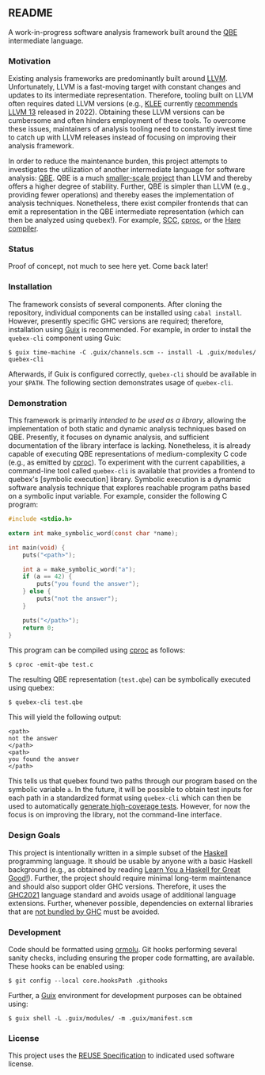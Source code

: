 <!--
SPDX-FileCopyrightText: 2025 Sören Tempel <soeren+git@soeren-tempel.net>

SPDX-License-Identifier: GPL-3.0-only
-->

## README

A work-in-progress software analysis framework built around the [QBE] intermediate language.

### Motivation

Existing analysis frameworks are predominantly built around [LLVM].
Unfortunately, LLVM is a fast-moving target with constant changes and updates to its intermediate representation.
Therefore, tooling built on LLVM often requires dated LLVM versions (e.g., [KLEE] currently [recommends LLVM 13][KLEE LLVM] released in 2022).
Obtaining these LLVM versions can be cumbersome and often hinders employment of these tools.
To overcome these issues, maintainers of analysis tooling need to constantly invest time to catch up with LLVM releases instead of focusing on improving their analysis framework.

In order to reduce the maintenance burden, this project attempts to investigates the utilization of another intermediate language for software analysis: [QBE].
QBE is a much [smaller-scale project][QBE vs LLVM] than LLVM and thereby offers a higher degree of stability.
Further, QBE is simpler than LLVM (e.g., providing fewer operations) and thereby eases the implementation of analysis techniques.
Nonetheless, there exist compiler frontends that can emit a representation in the QBE intermediate representation (which can then be analyzed using quebex!).
For example, [SCC], [cproc], or the [Hare compiler][Hare].

### Status

Proof of concept, not much to see here yet.
Come back later!

### Installation

The framework consists of several components.
After cloning the repository, individual components can be installed using `cabal install`.
However, presently specific GHC versions are required; therefore, installation using [Guix] is recommended.
For example, in order to install the `quebex-cli` component using Guix:

```
$ guix time-machine -C .guix/channels.scm -- install -L .guix/modules/ quebex-cli
```

Afterwards, if Guix is configured correctly, `quebex-cli` should be available in your `$PATH`.
The following section demonstrates usage of `quebex-cli`.

### Demonstration

This framework is primarily *intended to be used as a library*, allowing the implementation of both static and dynamic analysis techniques based on QBE.
Presently, it focuses on dynamic analysis, and sufficient documentation of the library interface is lacking.
Nonetheless, it is already capable of executing QBE representations of medium-complexity C code (e.g., as emitted by [cproc]).
To experiment with the current capabilities, a command-line tool called `quebex-cli` is available that provides a frontend to quebex's [symbolic execution] library.
Symbolic execution is a dynamic software analysis technique that explores reachable program paths based on a symbolic input variable.
For example, consider the following C program:

```C
#include <stdio.h>

extern int make_symbolic_word(const char *name);

int main(void) {
	puts("<path>");

	int a = make_symbolic_word("a");
	if (a == 42) {
		puts("you found the answer");
	} else {
		puts("not the answer");
	}

	puts("</path>");
	return 0;
}
```

This program can be compiled using [cproc] as follows:

```
$ cproc -emit-qbe test.c
```

The resulting QBE representation (`test.qbe`) can be symbolically executed using quebex:

```
$ quebex-cli test.qbe
```

This will yield the following output:

```
<path>
not the answer
</path>
<path>
you found the answer
</path>
```

This tells us that quebex found two paths through our program based on the symbolic variable `a`.
In the future, it will be possible to obtain test inputs for each path in a standardized format using `quebex-cli` which can then be used to automatically [generate high-coverage tests][KLEE OSDI].
However, for now the focus is on improving the library, not the command-line interface.

### Design Goals

This project is intentionally written in a simple subset of the [Haskell] programming language.
It should be usable by anyone with a basic Haskell background (e.g., as obtained by reading [Learn You a Haskell for Great Good!][learnyouahaskell]).
Further, the project should require minimal long-term maintenance and should also support older GHC versions.
Therefore, it uses the [GHC2021] language standard and avoids usage of additional language extensions.
Further, whenever possible, dependencies on external libraries that are [not bundled by GHC][GHC libraries] must be avoided.

### Development

Code should be formatted using [ormolu][ormolu github].
Git hooks performing several sanity checks, including ensuring the proper code formatting, are available.
These hooks can be enabled using:

	$ git config --local core.hooksPath .githooks

Further, a [Guix] environment for development purposes can be obtained using:

	$ guix shell -L .guix/modules/ -m .guix/manifest.scm

### License

This project uses the [REUSE Specification] to indicated used software license.

[QBE]: https://c9x.me/compile/
[QBE vs LLVM]: https://c9x.me/compile/doc/llvm.html
[LLVM]: https://llvm.org/
[KLEE]: https://klee-se.org
[KLEE LLVM]: https://klee-se.org/build/build-llvm13/
[KLEE OSDI]: https://www.usenix.org/legacy/events/osdi08/tech/full_papers/cadar/cadar.pdf
[SCC]: https://www.simple-cc.org/
[cproc]: https://sr.ht/~mcf/cproc/
[Hare]: https://harelang.org/
[Haskell]: https://haskell.org/
[GHC]: https://www.haskell.org/ghc/
[GHC2021]: https://ghc.gitlab.haskell.org/ghc/doc/users_guide/exts/control.html#extension-GHC2021
[GHC libraries]: https://ghc.gitlab.haskell.org/ghc/doc/libraries/index.html
[learnyouahaskell]: https://learnyouahaskell.github.io/chapters.html
[libriscv]: https://github.com/agra-uni-bremen/libriscv
[ormolu github]: https://github.com/tweag/ormolu
[REUSE Specification]: https://reuse.software/spec-3.3/
[Guix]: https://guix.gnu.org
[symbolic exeuction]: https://en.wikipedia.org/wiki/Symbolic_execution
